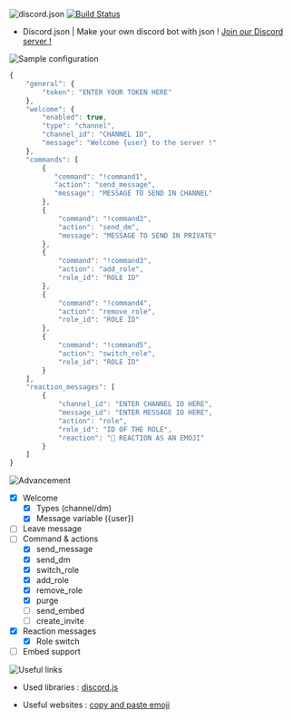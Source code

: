 ![discord.json](https://nsa39.casimages.com/img/2018/11/04/181104041539518569.png)
[![Build Status](https://travis-ci.org/dotOverflow/discord.json.svg?branch=master)](https://travis-ci.org/dotOverflow/discord.json)

- Discord.json | Make your own discord bot with json !
[Join our Discord server !](https://discord.gg/X5ccPhr)

![Sample configuration](https://nsa39.casimages.com/img/2018/11/04/181104042118770870.png)

```javascript
{
    "general": {
        "token": "ENTER YOUR TOKEN HERE"
    },
    "welcome": {
        "enabled": true,
        "type": "channel",
        "channel_id": "CHANNEL ID",
        "message": "Welcome {user} to the server !"
    },
    "commands": [
        {
           "command": "!command1",
           "action": "send_message",
           "message": "MESSAGE TO SEND IN CHANNEL"
        },
        {
            "command": "!command2",
            "action": "send_dm",
            "message": "MESSAGE TO SEND IN PRIVATE"
        },
        {
            "command": "!command3",
            "action": "add_role",
            "role_id": "ROLE ID"
        },
        {
            "command": "!command4",
            "action": "remove_role",
            "role_id": "ROLE ID"
        },
        {
            "command": "!command5",
            "action": "switch_role",
            "role_id": "ROLE ID"
        }
    ],
    "reaction_messages": [
        {
            "channel_id": "ENTER CHANNEL ID HERE",
            "message_id": "ENTER MESSAGE ID HERE",
            "action": "role",
            "role_id": "ID OF THE ROLE",
            "reaction": "🌠 REACTION AS AN EMOJI"
        }
    ]
}
```

![Advancement](https://nsa39.casimages.com/img/2018/11/04/181104042331851103.png)

- [x] Welcome
    - [x] Types (channel/dm)
    - [x] Message variable ({user})
- [ ] Leave message
- [ ] Command & actions
    - [x] send_message
    - [x] send_dm
    - [x] switch_role
    - [x] add_role
    - [x] remove_role
    - [x] purge
    - [ ] send_embed
    - [ ] create_invite
- [x] Reaction messages
    - [x] Role switch
- [ ] Embed support

![Useful links](https://nsa39.casimages.com/img/2018/11/04/181104042331933180.png)

- Used libraries :
[discord.js](https://github.com/discordjs/discord.js/)

- Useful websites :
[copy and paste emoji](https://www.copyandpasteemoji.com/)
